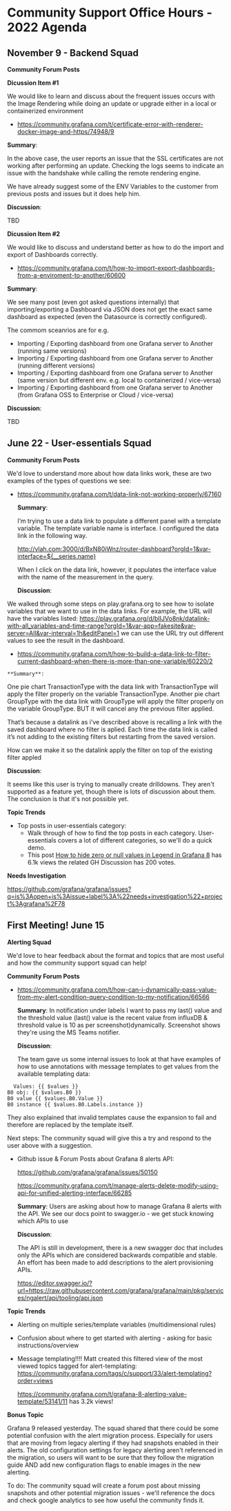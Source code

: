 # Community Support Office Hours - 2022 Agenda

## November 9 - Backend Squad

**Community Forum Posts**

**Dicussion Item #1**

We would like to learn and discuss about the frequent issues occurs with the Image Rendering while doing an update or upgrade either in a local or containerized environment

- https://community.grafana.com/t/certificate-error-with-renderer-docker-image-and-https/74948/9

**Summary**: 

In the above case, the user reports an issue that the SSL certificates are not working after performing an update. Checking the logs seems to indicate an issue with the handshake while calling the remote rendering engine.

We have already suggest some of the ENV Variables to the customer from previous posts and issues but it does help him.

**Discussion**: 

TBD

**Dicussion Item #2**

We would like to discuss and understand better as how to do the import and export of Dashboards correctly.

- https://community.grafana.com/t/how-to-import-export-dashboards-from-a-enviroment-to-another/60600


**Summary**: 

We see many post (even got asked questions internally) that importing/exporting a Dashboard via JSON does not get the exact same dashboard as expected (even the Datasource is correctly configured).

The commom sceanrios are for e.g.

- Importing / Exporting dashboard from one Grafana server to Another (running same versions)
- Importing / Exporting dashboard from one Grafana server to Another (running different versions)
- Importing / Exporting dashboard from one Grafana server to Another (same version but different env. e.g. local to containerized / vice-versa)
- Importing / Exporting dashboard from one Grafana server to Another (from Grafana OSS to Enterprise or Cloud / vice-versa)



**Discussion**: 


TBD



## June 22 - User-essentials Squad 

**Community Forum Posts**

We'd love to understand more about how data links work, these are two examples of the types of questions we see: 

- https://community.grafana.com/t/data-link-not-working-properly/67160
  
    **Summary**: 

    I’m trying to use a data link to populate a different panel with a template variable. The template variable name is interface. I configured the data link in the following way.

    http://vlah.com:3000/d/BxN80iWnz/router-dashboard?orgId=1&var-interface=${__series.name}

    When I click on the data link, however, it populates the interface value with the name of the measurement in the query.

    **Discussion**: 
    
We walked through some steps on play.grafana.org to see how to isolate variables that we want to use in the data links. For example, the URL will have the variables listed: https://play.grafana.org/d/bIIJVo8nk/datalink-with-all_variables-and-time-range?orgId=1&var-app=fakesite&var-server=All&var-interval=1h&editPanel=1 we can use the URL try out different values to see the result in the dashboard.

   - https://community.grafana.com/t/how-to-build-a-data-link-to-filter-current-dashboard-when-there-is-more-than-one-variable/60220/2 

    **Summary**:
  
  One pie chart TransactionType with the data link with TransactionType will apply the filter properly on the variable TransactionType.
  Another pie chart GroupType with the data link with GroupType will apply the filter properly on the variable GroupType. BUT it will cancel any the previous filter applied.

  That’s because a datalink as i’ve described above is recalling a link with the saved dashboard where no filter is aplied. Each time the data link is called it’s not adding to the existing filters but restarting from the saved version.

  How can we make it so the datalink apply the filter on top of the existing filter appled 
  
  **Discussion**:
  
It seems like this user is trying to manually create drilldowns. They aren't supported as a feature yet, though there is lots of discussion about them. The conclusion is that it's not possible yet. 

**Topic Trends**

- Top posts in user-essentials category: 
  - Walk through of how to find the top posts in each category. User-essentials covers a lot of different categories, so we'll do a quick demo.
  - This post [How to hide zero or null values in Legend in Grafana 8](https://community.grafana.com/t/how-to-hide-zero-or-null-values-in-legend-in-grafana-8/54369) has 6.1k views the related GH Discussion has 200 votes.

**Needs Investigation**

https://github.com/grafana/grafana/issues?q=is%3Aopen+is%3Aissue+label%3A%22needs+investigation%22+project%3Agrafana%2F78

## First Meeting! June 15
**Alerting Squad**

We'd love to hear feedback about the format and topics that are most useful and how the community support squad can help! 

**Community Forum Posts**

- https://community.grafana.com/t/how-can-i-dynamically-pass-value-from-my-alert-condition-query-condition-to-my-notification/66566
  
  **Summary**: In notification under labels I want to pass my last() value and the threshold value (last() value is the recent value from influxDB & threshold value is 10 as per screenshot)dynamically. Screenshot shows they're using the MS Teams notifier.
 
  **Discussion**: 
  
  The team gave us some internal issues to look at that have examples of how to use annotations with message templates to get values from the available templating data:
  
```
  Values: {{ $values }}
B0 obj: {{ $values.B0 }}
B0 value {{ $values.B0.Value }}
B0 instance {{ $values.B0.Labels.instance }}

```

They also explained that invalid templates cause the expansion to fail and therefore are replaced by the template itself.

Next steps: The community squad will give this a try and respond to the user above with a suggestion. 
  
  
- Github issue & Forum Posts about Grafana 8 alerts API: 
  
  https://github.com/grafana/grafana/issues/50150 
  
  https://community.grafana.com/t/manage-alerts-delete-modify-using-api-for-unified-alerting-interface/66285
  
  **Summary**: Users are asking about how to manage Grafana 8 alerts with the API. We see our docs point to swagger.io - we get stuck knowing which APIs to use
  
  **Discussion**: 
  
  The API is still in development, there is a new swagger doc that includes only the APIs which are considered backwards compatible and stable. An effort has been made to add descriptions to the alert provisioning APIs. 
  
  https://editor.swagger.io/?url=https://raw.githubusercontent.com/grafana/grafana/main/pkg/services/ngalert/api/tooling/api.json
  

**Topic Trends**

- Alerting on multiple series/template variables (multidimensional rules)
- Confusion about where to get started with alerting - asking for basic instructions/overview
- Message templating!!!! Matt created this filtered view of the most viewed topics tagged for alert-templating: 
  https://community.grafana.com/tags/c/support/33/alert-templating?order=views
  
  https://community.grafana.com/t/grafana-8-alerting-value-template/53141/11 has 3.2k views!
  
**Bonus Topic**
  
Grafana 9 released yesterday. The squad shared that there could be some potential confusion with the alert migration process. Especially for users that are moving from legacy alerting if they had snapshots enabled in their alerts. The old configuration settings for legacy alerting aren't referenced in the migration, so users will want to be sure that they follow the migration guide AND add new configuration flags to enable images in the new alerting.

To do: The community squad will create a forum post about missing snapshots and other potential migration issues - we'll reference the docs and check google analytics to see how useful the community finds it. 
 

